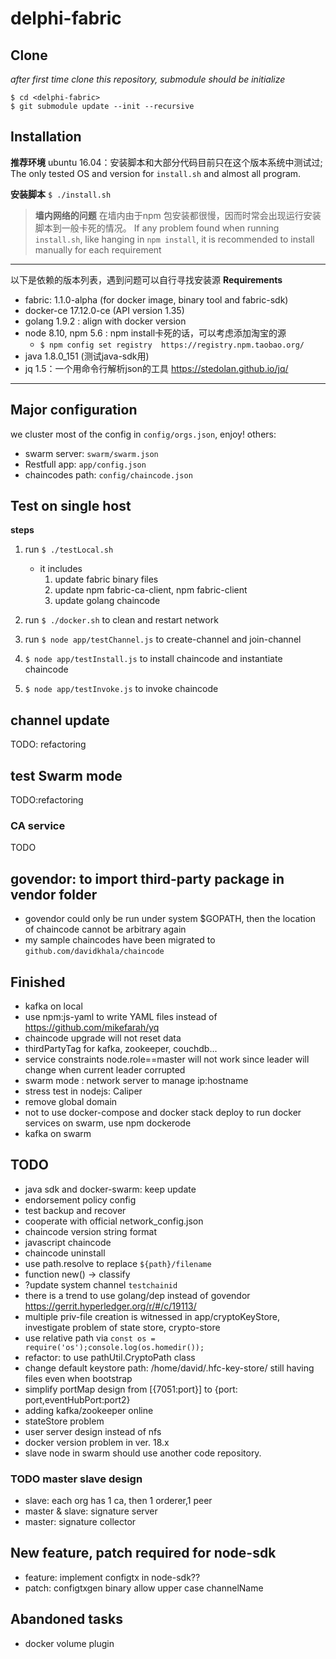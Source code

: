 # delphi-fabric


Clone
------------------
_after first time clone this repository, submodule should be initialize_
```
$ cd <delphi-fabric>
$ git submodule update --init --recursive
```


Installation
-----------------------

 **推荐环境** ubuntu 16.04：安装脚本和大部分代码目前只在这个版本系统中测试过; The only tested OS and version for ``install.sh`` and almost all program.

**安装脚本**
`$ ./install.sh`

> **墙内网络的问题**
在墙内由于npm 包安装都很慢，因而时常会出现运行安装脚本到一般卡死的情况。
If any problem found when running ``install.sh``, like hanging in ``npm install``, it is recommended to install manually for each requirement
----
 以下是依赖的版本列表，遇到问题可以自行寻找安装源
  **Requirements**
   * fabric: 1.1.0-alpha (for docker image, binary tool and fabric-sdk)
   * docker-ce 17.12.0-ce (API version 1.35)
   * golang 1.9.2 : align with docker version
   * node 8.10, npm 5.6 : npm install卡死的话，可以考虑添加淘宝的源
        - ``$ npm config set registry  https://registry.npm.taobao.org/``
   * java 1.8.0_151 (测试java-sdk用)
   * jq 1.5：一个用命令行解析json的工具 https://stedolan.github.io/jq/

-----




Major configuration
-----------------------
 we cluster most of the config in ``config/orgs.json``, enjoy!
 others:
  - swarm server: ``swarm/swarm.json``
  - Restfull app: ``app/config.json``
  - chaincodes path: ``config/chaincode.json``  

Test on single host
-----------------------
**steps**
1. run `$ ./testLocal.sh`
    - it includes
        1. update fabric binary files 
        2. update npm fabric-ca-client, npm fabric-client 
        3. update golang chaincode 

2. run `$ ./docker.sh` to clean and restart network

3. run `$ node app/testChannel.js` to create-channel and join-channel
4. `$ node app/testInstall.js` to install chaincode and instantiate chaincode
5. `$ node app/testInvoke.js` to invoke chaincode

channel update 
-----------------------
TODO: refactoring

test Swarm mode
-----------------------

TODO:refactoring


### CA service
TODO


govendor: to import third-party package in vendor folder
--------
  - govendor could only be run under system $GOPATH, then the location of chaincode cannot be arbitrary again
  - my sample chaincodes have been migrated to ``github.com/davidkhala/chaincode``


## Finished

- kafka on local
- use npm:js-yaml to write YAML files instead of https://github.com/mikefarah/yq
- chaincode upgrade will not reset data
- thirdPartyTag for kafka, zookeeper, couchdb...
- service constraints node.role==master will not work since leader will change when current leader corrupted
- swarm mode : network server to manage ip:hostname
- stress test in nodejs: Caliper
- remove global domain
- not to use docker-compose and docker stack deploy to run docker services on swarm, use npm dockerode 
- kafka on swarm


## TODO
- java sdk and docker-swarm: keep update
- endorsement policy config
- test backup and recover
- cooperate with official network_config.json
- chaincode version string format
- javascript chaincode
- chaincode uninstall
- use path.resolve to replace `${path}/filename`
- function new() -> classify
- ?update system channel ``testchainid``
- there is a trend to use golang/dep instead of govendor https://gerrit.hyperledger.org/r/#/c/19113/
- multiple priv-file creation is witnessed in app/cryptoKeyStore, investigate problem of state store, crypto-store
- use relative path via ``const os = require('os');console.log(os.homedir());``
- refactor: to use pathUtil.CryptoPath class
- change default keystore path: /home/david/.hfc-key-store/ still having files even when bootstrap
- simplify portMap design from [{7051:port}] to {port: port,eventHubPort:port2}
- adding kafka/zookeeper online
- stateStore problem
- user server design instead of nfs
- docker version problem in ver. 18.x 
- slave node in swarm should use another code repository.

### TODO master slave design
- slave: each org has 1 ca, then 1 orderer,1 peer
- master & slave: signature server 
- master: signature collector 

## New feature, patch required for node-sdk
 
- feature: implement configtx in node-sdk??
- patch: configtxgen binary allow upper case channelName
 
## Abandoned tasks
- docker volume plugin
